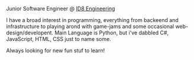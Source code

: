 Junior Software Engineer @ [ID8 Engineering](https://id8-engineering.io/)

I have a broad interest in programming, everything from backeend and infrastructure to playing arond with game-jams and some occasional web-design/developent.
Main Language is Python, but i've dabbled C#, JavaScript, HTML, CSS just to name some.

Always looking for new fun stuf to learn!

<!---
gurkwaan/gurkwaan is a ✨ special ✨ repository because its `README.md` (this file) appears on your GitHub profile.
You can click the Preview link to take a look at your changes.
--->
